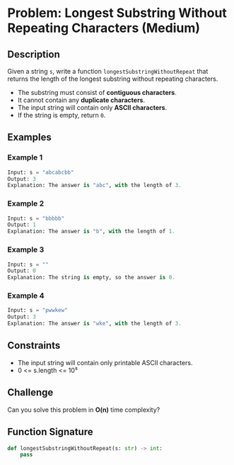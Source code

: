 
# Problem: Longest Substring Without Repeating Characters (Medium)

## Description

Given a string `s`, write a function `longestSubstringWithoutRepeat` that returns the length of the longest substring without repeating characters.

- The substring must consist of **contiguous characters**.
- It cannot contain any **duplicate characters**.
- The input string will contain only **ASCII characters**.
- If the string is empty, return `0`.

## Examples

### Example 1
```python
Input: s = "abcabcbb"
Output: 3
Explanation: The answer is "abc", with the length of 3.
```

### Example 2
```python
Input: s = "bbbbb"
Output: 1
Explanation: The answer is "b", with the length of 1.
```

### Example 3
```python
Input: s = ""
Output: 0
Explanation: The string is empty, so the answer is 0.
```

### Example 4
```python
Input: s = "pwwkew"
Output: 3
Explanation: The answer is "wke", with the length of 3.
```

## Constraints

- The input string will contain only printable ASCII characters.
- 0 <= s.length <= 10⁵

## Challenge

Can you solve this problem in **O(n)** time complexity?

## Function Signature

```python
def longestSubstringWithoutRepeat(s: str) -> int:
    pass
```
